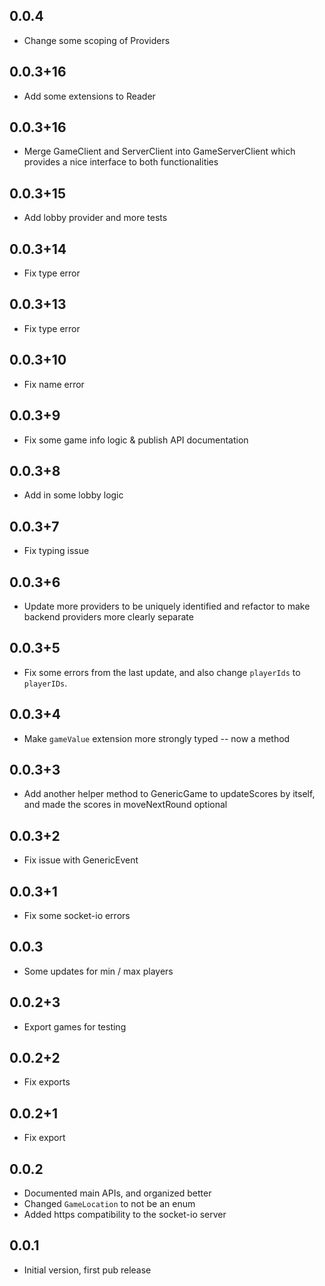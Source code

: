## 0.0.4

- Change some scoping of Providers

## 0.0.3+16

- Add some extensions to Reader

## 0.0.3+16

- Merge GameClient and ServerClient into GameServerClient which provides a nice interface to both functionalities
  
## 0.0.3+15

- Add lobby provider and more tests

## 0.0.3+14

- Fix type error
  
## 0.0.3+13

- Fix type error
  
## 0.0.3+10

- Fix name error
  
## 0.0.3+9

- Fix some game info logic & publish API documentation
  
## 0.0.3+8

- Add in some lobby logic

## 0.0.3+7

- Fix typing issue

## 0.0.3+6

- Update more providers to be uniquely identified and refactor to make backend providers more clearly separate

## 0.0.3+5

- Fix some errors from the last update, and also change `playerIds` to `playerIDs`.
  
## 0.0.3+4

- Make `gameValue` extension more strongly typed -- now a method

## 0.0.3+3

- Add another helper method to GenericGame to updateScores by itself, and made the scores in moveNextRound optional

## 0.0.3+2

- Fix issue with GenericEvent

## 0.0.3+1

- Fix some socket-io errors

## 0.0.3

- Some updates for min / max players

## 0.0.2+3

- Export games for testing

## 0.0.2+2

- Fix exports
  
## 0.0.2+1

- Fix export

## 0.0.2

- Documented main APIs, and organized better
- Changed `GameLocation` to not be an enum
- Added https compatibility to the socket-io server

## 0.0.1

- Initial version, first pub release
